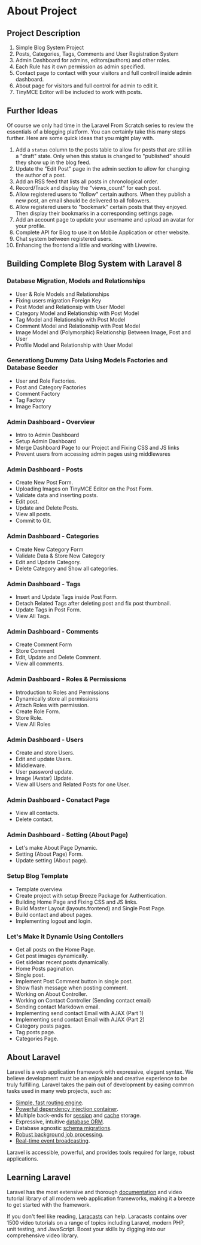 # About Project

## Project Description
1. Simple Blog System Project
2. Posts, Categories, Tags, Comments and User Registration System
3. Admin Dashboard for admins, editors(authors) and other roles.
4. Each Rule has it own permission as admin specified.
5. Contact page to contact with your visitors and full controll inside admin dashboard.
6. About page for visitors and full control for admin to edit it.
7. TinyMCE Editor will be included to work with posts.

## Further Ideas

Of course we only had time in the Laravel From Scratch series to review the essentials of a blogging platform. You can certainly take this many 
steps further. Here are some quick ideas that you might play with.

1. Add a `status` column to the posts table to allow for posts that are still in a "draft" state. Only when this status is changed to "published" should they show up in the blog feed. 
2. Update the "Edit Post" page in the admin section to allow for changing the author of a post.
3. Add an RSS feed that lists all posts in chronological order.
4. Record/Track and display the "views_count" for each post.
5. Allow registered users to "follow" certain authors. When they publish a new post, an email should be delivered to all followers.
6. Allow registered users to "bookmark" certain posts that they enjoyed. Then display their bookmarks in a corresponding settings page.
7. Add an account page to update your username and upload an avatar for your profile.
8. Complete API for Blog to use it on Mobile Application or other website.
9. Chat system between registered users.
10. Enhancing the frontend a little and working with Livewire.

## Building Complete Blog System with Laravel 8

### Database Migration, Models and Relationships

- User & Role Models and Relationships
- Fixing users migration Foreign Key
- Post Model and Relationsip with User Model
- Category Model and Relationship with Post Model
- Tag Model and Relationship with  Post Model
- Comment Model and Relationship with Post Model
- Image Model and (Polymorphic) Relationship Between Image, Post and User
- Profile Model and Relationship with User Model

### Generationg Dummy Data Using Models Factories and Database Seeder

- User and Role Factories.
- Post and Category Factories
- Comment Factory
- Tag Factory
- Image Factory

### Admin Dashboard - Overview

- Intro to Admin Dashboard
- Setup Admin Dashboard
- Merge Dashboard Page to our Project and Fixing CSS and JS links
- Prevent users from accessing admin pages using middlewares

### Admin Dashboard - Posts

- Create New Post Form.
- Uploading Images on TinyMCE Editor on the Post Form.
- Validate data and inserting posts.
- Edit post.
- Update and Delete Posts.
- View all posts.
- Commit to Git.

### Admin Dashboard - Categories

- Create New Category Form
- Validate Data & Store New Category
- Edit and Update Category.
- Delete Category and Show all categories.

### Admin Dashboard - Tags

- Insert and Update Tags inside Post Form.
- Detach Related Tags after deleting post and fix post thumbnail.
- Update Tags in Post Form.
- View All Tags.

### Admin Dashboard - Comments

- Create Comment Form
- Store Comment
- Edit, Update and Delete Comment.
- View all comments.

### Admin Dashboard - Roles & Permissions

- Introduction to Roles and Permissions
- Dynamically store all permissions
- Attach Roles with permission.
- Create Role Form.
- Store Role.
- View All Roles

### Admin Dashboard - Users

- Create and store Users.
- Edit and update Users.
- Middleware.
- User password update.
- Image (Avatar) Update.
- View all Users and Related Posts for one User.

### Admin Dashboard - Conatact Page

- View all contacts.
- Delete contact.

### Admin Dashboard - Setting (About Page)

- Let's make About Page Dynamic.
- Setting (About Page) Form.
- Update setting (About page).

### Setup Blog Template

- Template overview
- Create project with setup Breeze Package for Authentication.
- Building Home Page and Fixing CSS and JS links.
- Build Master Layout (layouts.frontend) and Single Post Page.
- Build contact and about pages.
- Implementing logout and login.

### Let's Make it Dynamic Using Contollers

- Get all posts on the Home Page.
- Get post images dynamically.
- Get sidebar recent posts dynamically.
- Home Posts pagination.
- Single post.
- Implement Post Comment button in single post.
- Show flash message when posting comment.
- Working on About Controller.
- Working on Contact Controller (Sending contact email)
- Sending contact Markdown email.
- Implementing send contact Email with AJAX (Part 1)
- Implementing send contact Email with AJAX (Part 2)
- Category posts pages.
- Tag posts page.
- Categories Page.

## About Laravel

Laravel is a web application framework with expressive, elegant syntax. We believe development must be an enjoyable and creative experience to be truly fulfilling. Laravel takes the pain out of development by easing common tasks used in many web projects, such as:

- [Simple, fast routing engine](https://laravel.com/docs/routing).
- [Powerful dependency injection container](https://laravel.com/docs/container).
- Multiple back-ends for [session](https://laravel.com/docs/session) and [cache](https://laravel.com/docs/cache) storage.
- Expressive, intuitive [database ORM](https://laravel.com/docs/eloquent).
- Database agnostic [schema migrations](https://laravel.com/docs/migrations).
- [Robust background job processing](https://laravel.com/docs/queues).
- [Real-time event broadcasting](https://laravel.com/docs/broadcasting).

Laravel is accessible, powerful, and provides tools required for large, robust applications.

## Learning Laravel

Laravel has the most extensive and thorough [documentation](https://laravel.com/docs) and video tutorial library of all modern web application frameworks, making it a breeze to get started with the framework.

If you don't feel like reading, [Laracasts](https://laracasts.com) can help. Laracasts contains over 1500 video tutorials on a range of topics including Laravel, modern PHP, unit testing, and JavaScript. Boost your skills by digging into our comprehensive video library.
